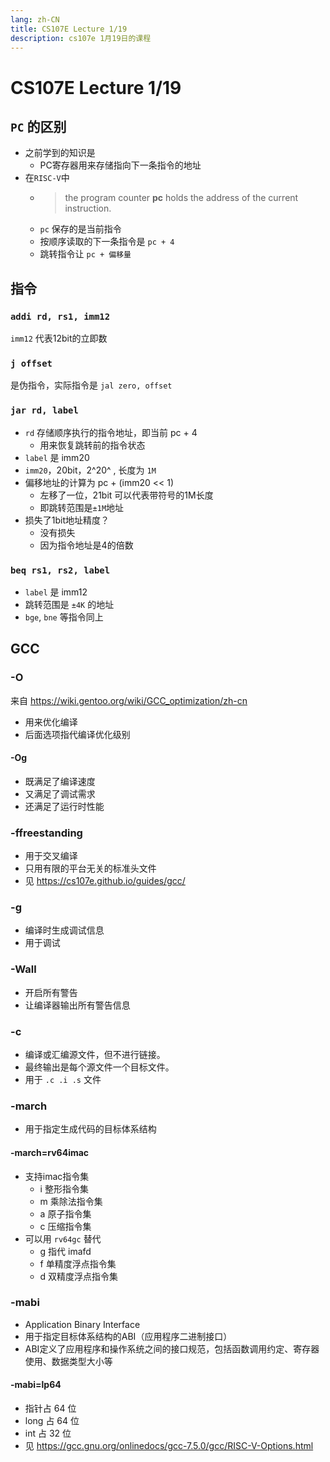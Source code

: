 ```yaml
---
lang: zh-CN
title: CS107E Lecture 1/19
description: cs107e 1月19日的课程
---
```


# CS107E Lecture 1/19

## `PC` 的区别

- 之前学到的知识是
  - PC寄存器用来存储指向下一条指令的地址
- 在`RISC-V`中
  - > the program counter **pc** holds the address of the current instruction.
  - `pc` 保存的是当前指令
  - 按顺序读取的下一条指令是 `pc + 4`
  - 跳转指令让 `pc + 偏移量`

## 指令

### `addi rd, rs1, imm12`

`imm12` 代表12bit的立即数

### `j offset`

是伪指令，实际指令是 `jal zero, offset`

### `jar rd, label`

- `rd` 存储顺序执行的指令地址，即当前 pc + 4
  - 用来恢复跳转前的指令状态
- `label` 是 imm20
- `imm20`，20bit，2^20^ , 长度为 `1M`
- 偏移地址的计算为 pc + (imm20 << 1)
  - 左移了一位，21bit 可以代表带符号的1M长度
  - 即跳转范围是`±1M`地址
- 损失了1bit地址精度？
  - 没有损失
  - 因为指令地址是4的倍数

### `beq rs1, rs2, label`

- `label` 是 imm12
- 跳转范围是 `±4K` 的地址
- `bge`, `bne` 等指令同上

## GCC

### -O

来自 https://wiki.gentoo.org/wiki/GCC_optimization/zh-cn

- 用来优化编译
- 后面选项指代编译优化级别

#### -Og

- 既满足了编译速度
- 又满足了调试需求
- 还满足了运行时性能

### -ffreestanding

- 用于交叉编译
- 只用有限的平台无关的标准头文件
- 见 https://cs107e.github.io/guides/gcc/

### -g

- 编译时生成调试信息
- 用于调试

### -Wall

- 开启所有警告
- 让编译器输出所有警告信息

### -c

- 编译或汇编源文件，但不进行链接。
- 最终输出是每个源文件一个目标文件。
- 用于 `.c .i .s` 文件

### -march

- 用于指定生成代码的目标体系结构

#### -march=rv64imac

- 支持imac指令集
  - i 整形指令集
  - m 乘除法指令集
  - a 原子指令集
  - c 压缩指令集
- 可以用 `rv64gc` 替代
  - g 指代 imafd
  - f 单精度浮点指令集
  - d 双精度浮点指令集

### -mabi

- Application Binary Interface
- 用于指定目标体系结构的ABI（应用程序二进制接口）
- ABI定义了应用程序和操作系统之间的接口规范，包括函数调用约定、寄存器使用、数据类型大小等

#### -mabi=lp64

- 指针占 64 位
- long 占 64 位
- int 占 32 位
- 见 https://gcc.gnu.org/onlinedocs/gcc-7.5.0/gcc/RISC-V-Options.html

